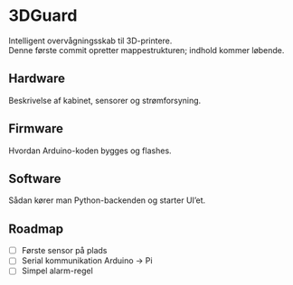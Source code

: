 # 3DGuard  
Intelligent overvågningsskab til 3D-printere.  
Denne første commit opretter mappestrukturen; indhold kommer løbende.

## Hardware
Beskrivelse af kabinet, sensorer og strømforsyning.

## Firmware
Hvordan Arduino-koden bygges og flashes.

## Software
Sådan kører man Python-backenden og starter UI’et.

## Roadmap
- [ ] Første sensor på plads  
- [ ] Serial kommunikation Arduino → Pi  
- [ ] Simpel alarm-regel

